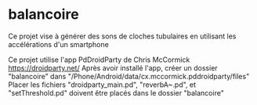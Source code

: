 # balancoire
Ce projet vise à générer des sons de cloches tubulaires en utilisant les accélérations d'un smartphone

Ce projet utilise l'app PdDroidParty de Chris McCormick https://droidparty.net/
Après avoir installé l'app,
créer un dossier "balancoire" dans "/Phone/Android/data/cx.mccormick.pddroidparty/files"
Placer les fichiers "droidparty_main.pd", "reverbA~.pd", et "setThreshold.pd" doivent être placés dans le dossier "balancoire"
